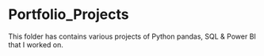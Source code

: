 # Portfolio_Projects
This folder has contains various projects of Python pandas, SQL & Power BI that I worked on.
